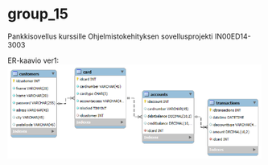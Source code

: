 # group_15
Pankkisovellus kurssille Ohjelmistokehityksen sovellusprojekti IN00ED14-3003

ER-kaavio ver1:
<img src="img/ER_kaavio.png">